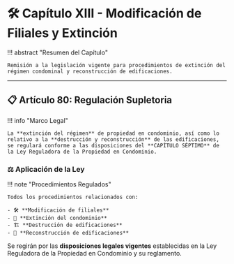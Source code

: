 # 🛠️ Capítulo XIII - Modificación de Filiales y Extinción

!!! abstract "Resumen del Capítulo"
    
    Remisión a la legislación vigente para procedimientos de extinción del régimen condominal y reconstrucción de edificaciones.

---

## 📋 Artículo 80: Regulación Supletoria

!!! info "Marco Legal"
    
    La **extinción del régimen** de propiedad en condominio, así como lo relativo a la **destrucción y reconstrucción** de las edificaciones, se regulará conforme a las disposiciones del **CAPÍTULO SÉPTIMO** de la Ley Reguladora de la Propiedad en Condominio.

### ⚖️ Aplicación de la Ley

!!! note "Procedimientos Regulados"
    
    Todos los procedimientos relacionados con:
    
    - 🛠️ **Modificación de filiales**
    - 🔄 **Extinción del condominio**
    - 🏗️ **Destrucción de edificaciones** 
    - 🔧 **Reconstrucción de edificaciones**

Se regirán por las **disposiciones legales vigentes** establecidas en la Ley Reguladora de la Propiedad en Condominio y su reglamento.
